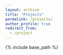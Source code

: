 ```yaml
---
layout: archive
title: "Projects"
permalink: /projects/
author_profile: true
redirect_from:
  - /project
---
```



{% include base_path %}